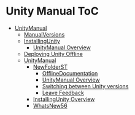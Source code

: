 Unity Manual ToC
================
 - [UnityManual]()
	 - [ManualVersions](ManualVersions.md)
	 - [InstallingUnity]()
		 - [UnityManual Overview](UnityManual.md)
	 - [Deploying Unity Offline](DeployingUnityOffline.md)
	 - [UnityManual]()
		 - [NewFolderST]()
			 - [OfflineDocumentation](OfflineDocumentation.md)
			 - [UnityManual Overview](UnityManual_1.md)
			 - [Switching between Unity versions](SwitchingDocumentationVersions.md)
			 - [Leave Feedback](LeaveFeedback.md)
		 - [InstallingUnity Overview](InstallingUnity.md)
		 - [WhatsNew56](WhatsNew56.md)

